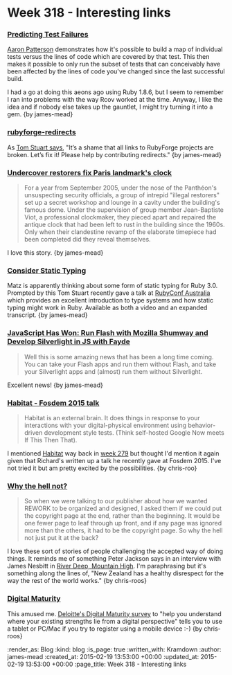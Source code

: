 Week 318 - Interesting links
============================

### [Predicting Test Failures](http://tenderlovemaking.com/2015/02/13/predicting-test-failues.html)

[Aaron Patterson](http://tenderlovemaking.com/) demonstrates how it's possible to build a map of individual tests versus the lines of code which are covered by that test. This then makes it possible to only run the subset of tests that can conceivably have been affected by the lines of code you've changed since the last successful build.

I had a go at doing this aeons ago using Ruby 1.8.6, but I seem to remember I ran into problems with the way Rcov worked at the time. Anyway, I like the idea and if nobody else takes up the gauntlet, I might try turning it into a gem. {by james-mead}


### [rubyforge-redirects](https://github.com/tomstuart/rubyforge-redirects)

As [Tom Stuart says](https://twitter.com/tomstuart/status/565902766087090176), "It’s a shame that all links to RubyForge projects are broken. Let’s fix it! Please help by contributing redirects." {by james-mead}


### [Undercover restorers fix Paris landmark's clock](http://www.theguardian.com/world/2007/nov/26/france.artnews)

> For a year from September 2005, under the nose of the Panthéon's unsuspecting security officials, a group of intrepid "illegal restorers" set up a secret workshop and lounge in a cavity under the building's famous dome. Under the supervision of group member Jean-Baptiste Viot, a professional clockmaker, they pieced apart and repaired the antique clock that had been left to rust in the building since the 1960s. Only when their clandestine revamp of the elaborate timepiece had been completed did they reveal themselves.

I love this story. {by james-mead}


### [Consider Static Typing](http://codon.com/consider-static-typing)

Matz is apparently thinking about some form of static typing for Ruby 3.0. Prompted by this Tom Stuart recently gave a talk at [RubyConf Australia](http://www.rubyconf.org.au/2015) which provides an excellent introduction to type systems and how static typing might work in Ruby. Available as both a video and an expanded transcript. {by james-mead}


### [JavaScript Has Won: Run Flash with Mozilla Shumway and Develop Silverlight in JS with Fayde](http://www.hanselman.com/blog/JavaScriptHasWonRunFlashWithMozillaShumwayAndDevelopSilverlightInJSWithFayde.aspx)

> Well this is some amazing news that has been a long time coming. You can take your Flash apps and run them without Flash, and take your Silverlight apps and (almost) run them without Silverlight.

Excellent news! {by james-mead}


### [Habitat - Fosdem 2015 talk](http://blog.memespring.co.uk/2015/02/11/habitat-fosdem-2015-talk/)

> Habitat is an external brain. It does things in response to your interactions with your digital-physical environment using behavior-driven development style tests. (Think self-hosted Google Now meets If This Then That).

I mentioned [Habitat](https://github.com/memespring/habitat) way back in [week 279](/week-279) but thought I'd mention it again given that Richard's written up a talk he recently gave at Fosdem 2015. I've not tried it but am pretty excited by the possibilities. {by chris-roo}


### [Why the hell not?](https://signalvnoise.com/posts/3854-why-the-hell-not)

> So when we were talking to our publisher about how we wanted REWORK to be organized and designed, I asked them if we could put the copyright page at the end, rather than the beginning. It would be one fewer page to leaf through up front, and if any page was ignored more than the others, it had to be the copyright page. So why the hell not just put it at the back?

I love these sort of stories of people challenging the accepted way of doing things. It reminds me of something Peter Jackson says in an interview with James Nesbitt in [River Deep, Mountain High](http://www.imdb.com/title/tt2971128/). I'm paraphrasing but it's something along the lines of, "New Zealand has a healthy disrespect for the way the rest of the world works." {by chris-roos}


### [Digital Maturity](http://noisydecentgraphics.typepad.com/design/2015/02/digital-maturity.html)

This amused me. [Deloitte's Digital Maturity survey](http://www.deloittedigital.com/eu/digitalmaturity) to "help you understand where your existing strengths lie from a digital perspective" tells you to use a tablet or PC/Mac if you try to register using a mobile device :-) {by chris-roos}


:render_as: Blog
:kind: blog
:is_page: true
:written_with: Kramdown
:author: james-mead
:created_at: 2015-02-19 13:53:00 +00:00
:updated_at: 2015-02-19 13:53:00 +00:00
:page_title: Week 318 - Interesting links
